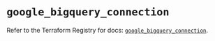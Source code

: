 # `google_bigquery_connection`

Refer to the Terraform Registry for docs: [`google_bigquery_connection`](https://registry.terraform.io/providers/hashicorp/google-beta/6.41.0/docs/resources/google_bigquery_connection).
